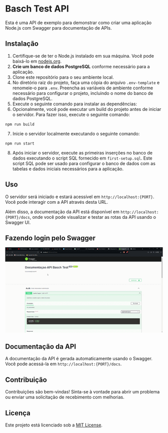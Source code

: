 # Basch Test API

Esta é uma API de exemplo para demonstrar como criar uma aplicação Node.js com Swagger para documentação de APIs.

## Instalação

1. Certifique-se de ter o Node.js instalado em sua máquina. Você pode baixá-lo em [nodejs.org](https://nodejs.org/).
2. **Crie um banco de dados PostgreSQL** conforme necessário para a aplicação.
3. Clone este repositório para o seu ambiente local.
4. No diretório raiz do projeto, faça uma cópia do arquivo `.env-template` e renomeie-o para `.env`. Preencha as variáveis de ambiente conforme necessário para configurar o projeto, incluindo o nome do banco de dados PostgreSQL.
5. Execute o seguinte comando para instalar as dependências:
6. Opcionalmente, você pode executar um build do projeto antes de iniciar o servidor. Para fazer isso, execute o seguinte comando:

```
npm run build
```

7. Inicie o servidor localmente executando o seguinte comando:

```
npm run start
```

8. Após iniciar o servidor, execute as primeiras inserções no banco de dados executando o script SQL fornecido em `first-setup.sql`. Este script SQL pode ser usado para configurar o banco de dados com as tabelas e dados iniciais necessários para a aplicação.

## Uso

O servidor será iniciado e estará acessível em `http://localhost:{PORT}`. Você pode interagir com a API através desta URL.

Além disso, a documentação da API está disponível em `http://localhost:{PORT}/docs`, onde você pode visualizar e testar as rotas da API usando o Swagger UI.

## Fazendo login pelo Swagger

![GIF de exemplo](./public/media/gifs/swagger-example.gif)

## Documentação da API

A documentação da API é gerada automaticamente usando o Swagger. Você pode acessá-la em `http://localhost:{PORT}/docs`.

## Contribuição

Contribuições são bem-vindas! Sinta-se à vontade para abrir um problema ou enviar uma solicitação de recebimento com melhorias.

## Licença

Este projeto está licenciado sob a [MIT License](https://opensource.org/licenses/MIT).
